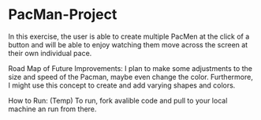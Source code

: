 # PacMan-Project

In this exercise, the user is able to create multiple PacMen at the click of a button and will be able to enjoy watching them move across the screen at their own individual pace. 

Road Map of Future Improvements: I plan to make some adjustments to the size and speed of the Pacman, maybe even change the color.  Furthermore, I might use this concept to create and add varying shapes and colors.  


How to Run: (Temp) To run, fork avalible code and pull to your local machine an run from there.  

